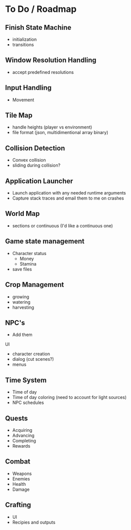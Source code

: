 To Do / Roadmap
===

Finish State Machine
---
 - initialization
 - transitions

Window Resolution Handling
---
 - accept predefined resolutions

 Input Handling
---
 - Movement

Tile Map
---
 - handle heights (player vs environment)
 - file format (json, multidimentional array binary)

Collision Detection
---
 - Convex collision
 - sliding during collision?

Application Launcher
---
- Launch application with any needed runtime arguments
- Capture stack traces and email them to me on crashes

World Map
---
 - sections or continuous (I'd like a continuous one)

Game state management
---
 - Character status
   - Money
   - Stamina
 - save files

Crop Management
---
- growing
- watering
- harvesting

NPC's
---
 - Add them

UI
 - character creation
 - dialog (cut scenes?)
 - menus

Time System
---
 - Time of day
 - Time of day coloring (need to account for light sources)
 - NPC schedules

Quests
---
- Acquiring
- Advancing
- Completing
- Rewards

Combat
---
- Weapons
- Enemies
- Health
- Damage

Crafting
---
- UI
- Recipies and outputs
